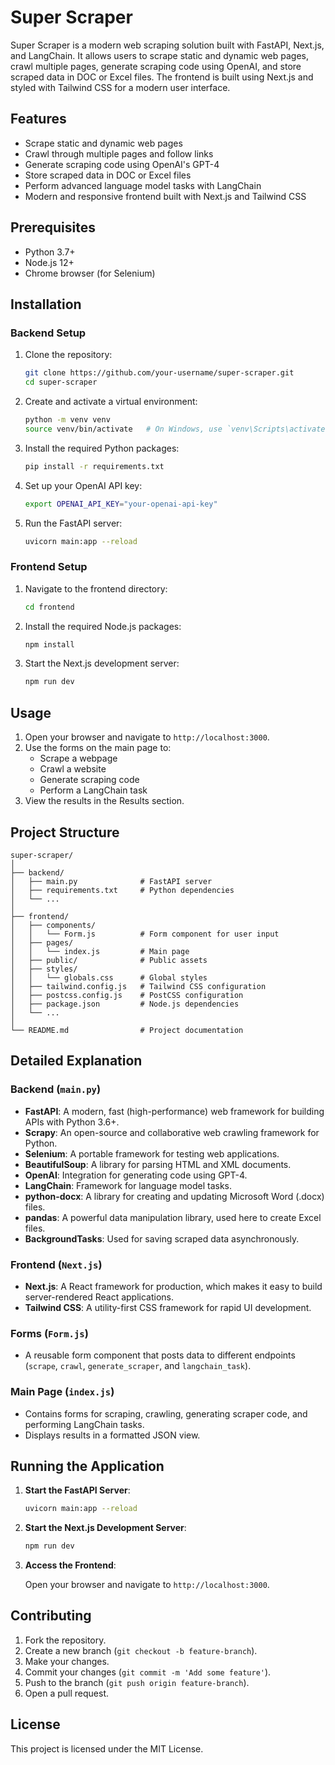 
# Super Scraper

Super Scraper is a modern web scraping solution built with FastAPI, Next.js, and LangChain. It allows users to scrape static and dynamic web pages, crawl multiple pages, generate scraping code using OpenAI, and store scraped data in DOC or Excel files. The frontend is built using Next.js and styled with Tailwind CSS for a modern user interface.

## Features

- Scrape static and dynamic web pages
- Crawl through multiple pages and follow links
- Generate scraping code using OpenAI's GPT-4
- Store scraped data in DOC or Excel files
- Perform advanced language model tasks with LangChain
- Modern and responsive frontend built with Next.js and Tailwind CSS

## Prerequisites

- Python 3.7+
- Node.js 12+
- Chrome browser (for Selenium)

## Installation

### Backend Setup

1. Clone the repository:

   ```bash
   git clone https://github.com/your-username/super-scraper.git
   cd super-scraper
   ```

2. Create and activate a virtual environment:

   ```bash
   python -m venv venv
   source venv/bin/activate   # On Windows, use `venv\Scripts\activate`
   ```

3. Install the required Python packages:

   ```bash
   pip install -r requirements.txt
   ```

4. Set up your OpenAI API key:

   ```bash
   export OPENAI_API_KEY="your-openai-api-key"
   ```

5. Run the FastAPI server:

   ```bash
   uvicorn main:app --reload
   ```

### Frontend Setup

1. Navigate to the frontend directory:

   ```bash
   cd frontend
   ```

2. Install the required Node.js packages:

   ```bash
   npm install
   ```

3. Start the Next.js development server:

   ```bash
   npm run dev
   ```

## Usage

1. Open your browser and navigate to `http://localhost:3000`.
2. Use the forms on the main page to:
   - Scrape a webpage
   - Crawl a website
   - Generate scraping code
   - Perform a LangChain task
3. View the results in the Results section.

## Project Structure

```
super-scraper/
│
├── backend/
│   ├── main.py              # FastAPI server
│   ├── requirements.txt     # Python dependencies
│   └── ...
│
├── frontend/
│   ├── components/
│   │   └── Form.js          # Form component for user input
│   ├── pages/
│   │   └── index.js         # Main page
│   ├── public/              # Public assets
│   ├── styles/
│   │   └── globals.css      # Global styles
│   ├── tailwind.config.js   # Tailwind CSS configuration
│   ├── postcss.config.js    # PostCSS configuration
│   ├── package.json         # Node.js dependencies
│   └── ...
│
└── README.md                # Project documentation
```

## Detailed Explanation

### Backend (`main.py`)

- **FastAPI**: A modern, fast (high-performance) web framework for building APIs with Python 3.6+.
- **Scrapy**: An open-source and collaborative web crawling framework for Python.
- **Selenium**: A portable framework for testing web applications.
- **BeautifulSoup**: A library for parsing HTML and XML documents.
- **OpenAI**: Integration for generating code using GPT-4.
- **LangChain**: Framework for language model tasks.
- **python-docx**: A library for creating and updating Microsoft Word (.docx) files.
- **pandas**: A powerful data manipulation library, used here to create Excel files.
- **BackgroundTasks**: Used for saving scraped data asynchronously.

### Frontend (`Next.js`)

- **Next.js**: A React framework for production, which makes it easy to build server-rendered React applications.
- **Tailwind CSS**: A utility-first CSS framework for rapid UI development.

### Forms (`Form.js`)

- A reusable form component that posts data to different endpoints (`scrape`, `crawl`, `generate_scraper`, and `langchain_task`).

### Main Page (`index.js`)

- Contains forms for scraping, crawling, generating scraper code, and performing LangChain tasks.
- Displays results in a formatted JSON view.

## Running the Application

1. **Start the FastAPI Server**:

   ```bash
   uvicorn main:app --reload
   ```

2. **Start the Next.js Development Server**:

   ```bash
   npm run dev
   ```

3. **Access the Frontend**:

   Open your browser and navigate to `http://localhost:3000`.

## Contributing

1. Fork the repository.
2. Create a new branch (`git checkout -b feature-branch`).
3. Make your changes.
4. Commit your changes (`git commit -m 'Add some feature'`).
5. Push to the branch (`git push origin feature-branch`).
6. Open a pull request.

## License

This project is licensed under the MIT License.